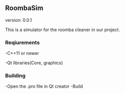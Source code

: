 ## RoombaSim

version: 0.0.1

This is a simulator for the roomba cleaner in our project.

### Reqiurements
-C++11 or newer

-Qt libraries(Core, graphics)

### Building
-Open the .pro file in Qt creator
-Build








